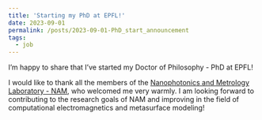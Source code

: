 ```yaml
---
title: 'Starting my PhD at EPFL!'
date: 2023-09-01
permalink: /posts/2023-09-01-PhD_start_announcement
tags:
  - job
---
```


I’m happy to share that I’ve started my Doctor of Philosophy - PhD at EPFL!

I would like to thank all the members of the <a href="https://www.epfl.ch/labs/nam/">Nanophotonics and Metrology Laboratory - NAM</a>, who welcomed me very warmly. I am looking forward to contributing to the research goals of NAM and improving in the field of computational electromagnetics and metasurface modeling!
